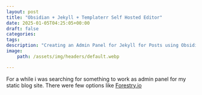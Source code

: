 ```yaml
---
layout: post
title: "Obsidian + Jekyll + Templaterr Self Hosted Editor"
date: 2025-01-05T04:25:05+00:00
draft: false
categories:
tags: 
description: "Creating an Admin Panel for Jekyll for Posts using Obsidian"
image:
	path: /assets/img/headers/default.webp

---
```


For a while i was searching for something to work as admin panel for my static blog site. There were few options like [Forestry.io]()
